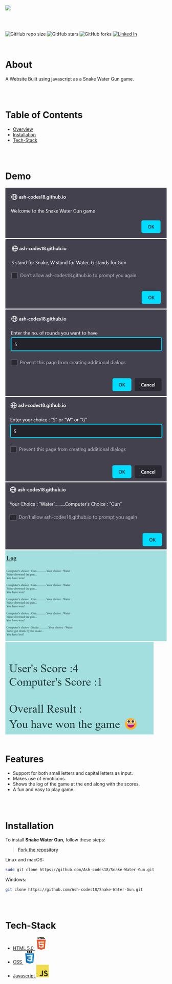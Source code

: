 <div><img src="assets/SWG.mp4" ></div>

<br><br>

![GitHub repo size](https://img.shields.io/github/repo-size/Ash-codes18/Snake-Water-Gun)
![GitHub stars](https://img.shields.io/github/stars/Ash-codes18/Snake-Water-Gun)
![GitHub forks](https://img.shields.io/github/forks/Ash-codes18/Snake-Water-Gun)
[![Linked In](https://img.shields.io/badge/LinkedIn-0077B5?style=for-the-badge&logo=linkedin&logoColor=white)](https://www.linkedin.com/in/ashmit-mehta/)


 <br>

# About

A Website Built using javascript as a Snake Water Gun game.

<br>
<br>

# Table of Contents
- [Overview](#Overview)
- [Installation](#Installation)
- [Tech-Stack](#Tech-Stack)

<br>
<br>

# Demo

<img src="assets\d1.png">
<img src="assets\d2.png">
<img src="assets\d3.png">
<img src="assets\d4.png">
<img src="assets\d5.png">
<img src="assets\d6.png">
<img src="assets\d7.png">

<br>
<br>

# Features

- Support for both small letters and capital letters as input.
- Makes use of emoticons.
- Shows the log of the game at the end along with the scores.
- A fun and easy to play game.

<br>
<br>

# Installation

To install **Snake Water Gun**, follow these steps:

> [Fork the repository](https://github.com/Ash-codes18/Snake-Water-Gun/fork) 

Linux and macOS:

```bash
sudo git clone https://github.com/Ash-codes18/Snake-Water-Gun.git
```

Windows:

```bash
git clone https://github.com/Ash-codes18/Snake-Water-Gun.git
```

<br>
<br>

# Tech-Stack

- <div><a href="https://www.w3.org/html/" target="_blank">HTML 5.0 <img src="https://raw.githubusercontent.com/devicons/devicon/master/icons/html5/html5-original-wordmark.svg" alt="html5" width="40" height="40"/> </a></div>

- <div><a href="https://www.w3schools.com/css/" target="_blank"> CSS <img src="https://raw.githubusercontent.com/devicons/devicon/master/icons/css3/css3-original-wordmark.svg" alt="css3" width="40" height="40"/> </a>

- <div><a href="https://developer.mozilla.org/en-US/docs/Web/JavaScript" target="_blank"> Javascript <img src="https://raw.githubusercontent.com/devicons/devicon/master/icons/javascript/javascript-original.svg" alt="javascript" width="40" height="40"/> </a></div>



<br>
<br>
